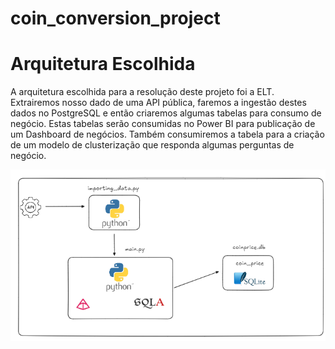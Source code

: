 # coin_conversion_project

# Arquitetura Escolhida

A arquitetura escolhida para a resolução deste projeto foi a ELT. 
Extrairemos nosso dado de uma API pública, faremos a ingestão destes dados no PostgreSQL e então criaremos algumas tabelas para consumo de negócio. 
Estas tabelas serão consumidas no Power BI para publicação de um Dashboard de negócios. 
Também consumiremos a tabela para a criação de um modelo de clusterização que responda algumas perguntas de negócio. 

![Arquitetura escolhida](images/archtecture_project.png)